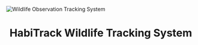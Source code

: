 ![Wildlife Observation Tracking System](https://github.com/user-attachments/assets/d3364123-a42e-4218-8d34-3e16053efc79)

# <center>HabiTrack Wildlife Tracking System<center>



